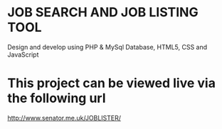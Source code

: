 # JOB SEARCH AND JOB LISTING TOOL
Design and develop using PHP & MySql Database, HTML5, CSS and JavaScript
# This project can be viewed live via the following url
http://www.senator.me.uk/JOBLISTER/ 
